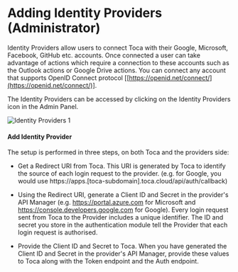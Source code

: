 
# Adding Identity Providers (Administrator)



 
Identity Providers allow users to connect Toca with their Google, Microsoft, Facebook, GitHub etc. accounts. Once connected a user can take advantage of actions which require a connection to these accounts such as the Outlook actions or Google Drive actions. You can connect any account that supports OpenID Connect protocol [[https://openid.net/connect/](https://openid.net/connect/)]. 

The Identity Providers can be accessed by clicking on the Identity Providers icon in the Admin Panel.

![Identity Providers 1](https://docs.toca.io/hs-fs/hubfs/Identity%20Providers%201.png?width=602&name=Identity%20Providers%201.png) 


#### Add Identity Provider

The setup is performed in three steps, on both Toca and the providers side:


- Get a Redirect URI from Toca. This URI is generated by Toca to identify the source of each login request to the provider. (e.g. for Google, you would use https://apps.[toca-subdomain].toca.cloud/api/auth/callback)


- Using the Redirect URI, generate a Client ID and Secret in the provider's API Manager (e.g. https://portal.azure.com for Microsoft and https://console.developers.google.com for Google). Every login request sent from Toca to the Provider includes a unique identifier. The ID and secret you store in the authentication module tell the Provider that each login request is authorised.




- Provide the Client ID and Secret to Toca. When you have generated the Client ID and Secret in the provider's API Manager, provide these values to Toca along with the Token endpoint and the Auth endpoint.

 
